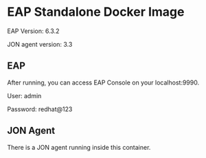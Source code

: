# EAP Standalone Docker Image

EAP Version: 6.3.2

JON agent version: 3.3

## EAP
After running, you can access EAP Console on your localhost:9990.

User: admin

Password: redhat@123

## JON Agent
There is a JON agent running inside this container.
